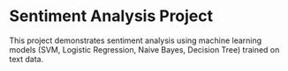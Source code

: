 # Sentiment Analysis Project

This project demonstrates sentiment analysis using machine learning models (SVM, Logistic Regression, Naive Bayes, Decision Tree) trained on text data.

